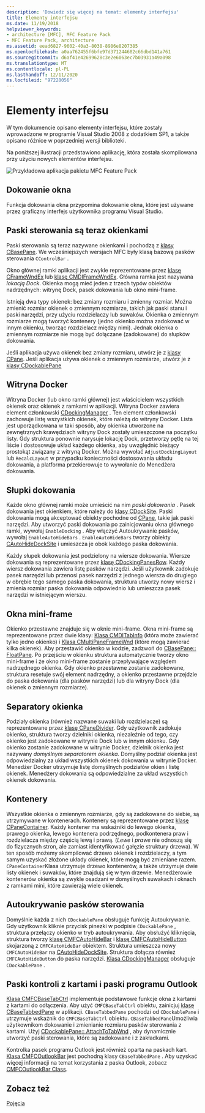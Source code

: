 ```yaml
---
description: 'Dowiedz się więcej na temat: elementy interfejsu'
title: Elementy interfejsu
ms.date: 11/19/2018
helpviewer_keywords:
- architecture [MFC], MFC Feature Pack
- MFC Feature Pack, architecture
ms.assetid: eead6827-9602-40a3-8038-8986e8207385
ms.openlocfilehash: a0aa762455f6bfe97d371244682c66dbd141a761
ms.sourcegitcommit: d6af41e42699628c3e2e6063ec7b03931a49a098
ms.translationtype: MT
ms.contentlocale: pl-PL
ms.lasthandoff: 12/11/2020
ms.locfileid: "97228056"
---
```

# <a name="interface-elements"></a>Elementy interfejsu

W tym dokumencie opisano elementy interfejsu, które zostały wprowadzone w programie Visual Studio 2008 z dodatkiem SP1, a także opisano różnice w poprzedniej wersji biblioteki.

Na poniższej ilustracji przedstawiono aplikację, która została skompilowana przy użyciu nowych elementów interfejsu.

![Przykładowa aplikacja pakietu MFC Feature Pack](../mfc/media/mfc_featurepack.png "Przykładowa aplikacja pakietu MFC Feature Pack")

## <a name="window-docking"></a>Dokowanie okna

Funkcja dokowania okna przypomina dokowanie okna, które jest używane przez graficzny interfejs użytkownika programu Visual Studio.

## <a name="control-bars-are-now-panes"></a>Paski sterowania są teraz okienkami

Paski sterowania są teraz nazywane okienkami i pochodzą z [klasy CBasePane](reference/cbasepane-class.md). We wcześniejszych wersjach MFC były klasą bazową pasków sterowania `CControlBar` .

Okno głównej ramki aplikacji jest zwykle reprezentowane przez [klasę CFrameWndEx](reference/cframewndex-class.md) lub [klasę CMDIFrameWndEx](reference/cmdiframewndex-class.md). Główna ramka jest nazywana *lokacją Dock*. Okienka mogą mieć jeden z trzech typów obiektów nadrzędnych: witrynę Dock, pasek dokowania lub okno mini-frame.

Istnieją dwa typy okienek: bez zmiany rozmiaru i zmienny rozmiar. Można zmienić rozmiar okienek o zmiennym rozmiarze, takich jak paski stanu i paski narzędzi, przy użyciu rozdzielaczy lub suwaków. Okienka o zmiennym rozmiarze mogą tworzyć kontenery (jedno okienko można zadokować w innym okienku, tworząc rozdzielacz między nimi). Jednak okienka o zmiennym rozmiarze nie mogą być dołączane (zadokowane) do słupków dokowania.

Jeśli aplikacja używa okienek bez zmiany rozmiaru, utwórz je z [klasy CPane](reference/cpane-class.md).  Jeśli aplikacja używa okienek o zmiennym rozmiarze, utwórz je z [klasy CDockablePane](reference/cdockablepane-class.md)

## <a name="dock-site"></a>Witryna Docker

Witryna Docker (lub okno ramki głównej) jest właścicielem wszystkich okienek oraz okienek z ramkami w aplikacji. Witryna Docker zawiera element członkowski [CDockingManager](reference/cdockingmanager-class.md) . Ten element członkowski zachowuje listę wszystkich okienek, które należą do witryny Docker. Lista jest uporządkowana w taki sposób, aby okienka utworzone na zewnętrznych krawędziach witryny Dock zostały umieszczone na początku listy. Gdy struktura ponownie narysuje lokację Dock, przetworzy pętlę na tej liście i dostosowuje układ każdego okienka, aby uwzględnić bieżący prostokąt związany z witryną Docker. Można wywołać `AdjustDockingLayout` lub `RecalcLayout` w przypadku konieczności dostosowania układu dokowania, a platforma przekierowuje to wywołanie do Menedżera dokowania.

## <a name="dock-bars"></a>Słupki dokowania

Każde okno głównej ramki może umieścić na nim *paski dokowania* . Pasek dokowania jest okienkiem, które należy do [klasy CDockSite](reference/cdocksite-class.md). Paski dokowania mogą akceptować obiekty pochodne od [CPane](reference/cpane-class.md), takie jak paski narzędzi. Aby utworzyć paski dokowania po zainicjowaniu okna głównego ramki, wywołaj `EnableDocking` . Aby włączyć Autoukrywanie pasków, wywołaj `EnableAutoHideBars` . `EnableAutoHideBars` tworzy obiekty [CAutoHideDockSite](reference/cautohidedocksite-class.md) i umieszcza je obok każdego paska dokowania.

Każdy słupek dokowania jest podzielony na wiersze dokowania. Wiersze dokowania są reprezentowane przez [klasę CDockingPanesRow](reference/cdockingpanesrow-class.md). Każdy wiersz dokowania zawiera listę pasków narzędzi. Jeśli użytkownik zadokuje pasek narzędzi lub przenosi pasek narzędzi z jednego wiersza do drugiego w obrębie tego samego paska dokowania, struktura utworzy nowy wiersz i zmienia rozmiar paska dokowania odpowiednio lub umieszcza pasek narzędzi w istniejącym wierszu.

## <a name="mini-frame-windows"></a>Okna mini-frame

Okienko przestawne znajduje się w oknie mini-frame. Okna mini-frame są reprezentowane przez dwie klasy: [Klasa CMDITabInfo](reference/cmditabinfo-class.md) (która może zawierać tylko jedno okienko) i [Klasa CMultiPaneFrameWnd](reference/cmultipaneframewnd-class.md) (które mogą zawierać kilka okienek). Aby przestawić okienko w kodzie, zadzwoń do [CBasePane:: FloatPane](reference/cbasepane-class.md#floatpane). Po przejściu w okienku struktura automatycznie tworzy okno mini-frame i że okno mini-frame zostanie przepływające względem nadrzędnego okienka. Gdy okienko przestawne zostanie zadokowane, struktura resetuje swój element nadrzędny, a okienko przestawne przejdzie do paska dokowania (dla pasków narzędzi) lub dla witryny Dock (dla okienek o zmiennym rozmiarze).

## <a name="pane-dividers"></a>Separatory okienka

Podziały okienka (również nazwane suwaki lub rozdzielacze) są reprezentowane przez [klasę CPaneDivider](reference/cpanedivider-class.md). Gdy użytkownik zadokuje okienko, struktura tworzy dzielniki okienka, niezależnie od tego, czy okienko jest zadokowane w witrynie Dock lub w innym okienku. Gdy okienko zostanie zadokowane w witrynie Docker, dzielnik okienka jest nazywany *domyślnym separatorem okienka*. Domyślny podział okienka jest odpowiedzialny za układ wszystkich okienek dokowania w witrynie Docker. Menedżer Docker utrzymuje listę domyślnych podziałów okien i listę okienek. Menedżery dokowania są odpowiedzialne za układ wszystkich okienek dokowania.

## <a name="containers"></a>Kontenery

Wszystkie okienka o zmiennym rozmiarze, gdy są zadokowane do siebie, są utrzymywane w kontenerach. Kontenery są reprezentowane przez [klasę CPaneContainer](reference/cpanecontainer-class.md). Każdy kontener ma wskaźniki do lewego okienka, prawego okienka, lewego kontenera podrzędnego, podkontenera praw i rozdzielacza między częścią lewą i prawą. (*Lewe* i *prawe* nie odnoszą się do fizycznych stron, ale zamiast identyfikować gałęzie struktury drzewa). W ten sposób możemy skompilować drzewo okienek i rozdzielaczy, a tym samym uzyskać złożone układy okienek, które mogą być zmieniane razem. `CPaneContainer`Klasa utrzymuje drzewo kontenerów, a także utrzymuje dwie listy okienek i suwaków, które znajdują się w tym drzewie. Menedżerowie kontenerów okienka są zwykle osadzani w domyślnych suwakach i oknach z ramkami mini, które zawierają wiele okienek.

## <a name="auto-hide-control-bars"></a>Autoukrywanie pasków sterowania

Domyślnie każda z nich `CDockablePane` obsługuje funkcję Autoukrywanie. Gdy użytkownik kliknie przycisk pinezki w podpisie `CDockablePane` , struktura przełączy okienko w tryb autoukrywania. Aby obsłużyć kliknięcia, struktura tworzy [klasę CMFCAutoHideBar](reference/cmfcautohidebar-class.md) i [klasę CMFCAutoHideButton](reference/cmfcautohidebutton-class.md) skojarzoną z `CMFCAutoHideBar` obiektem. Struktura umieszcza nowy `CMFCAutoHideBar` na [CAutoHideDockSite](reference/cautohidedocksite-class.md). Struktura dołącza również `CMFCAutoHideButton` do paska narzędzi. [Klasa CDockingManager](reference/cdockingmanager-class.md) obsługuje `CDockablePane` .

## <a name="tabbed-control-bars-and-outlook-bars"></a>Paski kontroli z kartami i paski programu Outlook

[Klasa CMFCBaseTabCtrl](reference/cmfcbasetabctrl-class.md) implementuje podstawowe funkcje okna z kartami z kartami do odłączenia. Aby użyć `CMFCBaseTabCtrl` obiektu, zainicjuj [klasę CBaseTabbedPane](reference/cbasetabbedpane-class.md) w aplikacji. `CBaseTabbedPane` pochodzi od `CDockablePane` i utrzymuje wskaźnik do `CMFCBaseTabCtrl` obiektu. `CBaseTabbedPane`Umożliwia użytkownikom dokowanie i zmienianie rozmiaru pasków sterowania z kartami. Użyj [CDockablePane:: AttachToTabWnd](reference/cdockablepane-class.md#attachtotabwnd) , aby dynamicznie utworzyć paski sterowania, które są zadokowane i z zakładkami.

Kontrolka pasek programu Outlook jest również oparta na paskach kart. [Klasa CMFCOutlookBar](reference/cmfcoutlookbar-class.md) jest pochodną klasy `CBaseTabbedPane` . Aby uzyskać więcej informacji na temat korzystania z paska Outlook, zobacz [CMFCOutlookBar Class](reference/cmfcoutlookbar-class.md).

## <a name="see-also"></a>Zobacz też

[Pojęcia](mfc-concepts.md)
